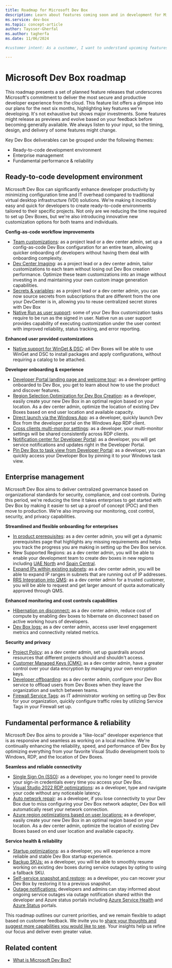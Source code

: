 ```yaml
---
title: Roadmap for Microsoft Dev Box
description: Learn about features coming soon and in development for Microsoft Dev Box.
ms.service: dev-box
ms.topic: concept-article
author: Taysser-Gherfal
ms.author: tagherfa
ms.date: 11/06/2024

#customer intent: As a customer, I want to understand upcoming features and enhancements in Microsoft Dev Box so that I can plan and optimize development and deployment strategies.

---
```

# Microsoft Dev Box roadmap

This roadmap presents a set of planned feature releases that underscores Microsoft's commitment to deliver the most secure and productive developer experience from the cloud. This feature list offers a glimpse into our plans for the next six months, highlighting key features we're developing. It's not exhaustive but shows major investments. Some features might release as previews and evolve based on your feedback before becoming generally available. We always listen to your input, so the timing, design, and delivery of some features might change.

Key Dev Box deliverables can be grouped under the following themes:

- Ready-to-code development environment
- Enterprise management
- Fundamental performance & reliability  

## Ready-to-code development environment

Microsoft Dev Box can significantly enhance developer productivity by minimizing configuration time and IT overhead compared to traditional virtual desktop infrastructure (VDI) solutions. We're making it incredibly easy and quick for developers to create ready-to-code environments tailored to their specific projects. Not only are we reducing the time required to set up Dev Boxes, but we're also introducing innovative new customization options for both teams and individuals.

**Config-as-code workflow improvements**

- [Team customizations](https://developercommunity.visualstudio.com/t/Share-customization-files-across-my-team/10729596?sort=newest): as a project lead or a dev center admin, set up a config-as-code Dev Box configuration for an entire team, allowing quicker onboarding of developers without having them deal with onboarding complexity.
- [Dev Center Imaging](https://developercommunity.visualstudio.com/t/Speed-up-Dev-Box-customization-using-a-c/10729598): as a project lead or a dev center admin, tailor customizations to each team without losing out Dev Box creation performance. Optimize these team customizations into an image without investing in and maintaining your own custom image generation capabilities. 
- [Secrets & variables](https://developercommunity.visualstudio.com/t/Customization-YAMLs:-Use-secrets-from-a/10729608?sort=newest): as a project lead or a dev center admin, you can now source secrets from subscriptions that are different from the one your DevCenter is in, allowing you to reuse centralized secret stores with Dev Box
- [Native Run as user support](https://developercommunity.visualstudio.com/t/Improve-run-as-user-support-for-Dev-Box/10719951): some of your Dev Box customization tasks require to be run as the signed in user. Native run as user support provides capability of executing customization under the user context with improved reliability, status tracking, and error reporting. 

**Enhanced user provided customizations**

- [Native support for WinGet & DSC](https://developercommunity.visualstudio.com/t/I-would-like-my-Dev-Box-to-run-Winget-an/10719983): all Dev Boxes will be able to use WinGet and DSC to install packages and apply configurations, without requiring a catalog to be attached.

**Developer onboarding & experience**

- [Developer Portal landing page and welcome tour](https://developercommunity.microsoft.com/t/Developer-Portal-landing-page-and-welcom/10720999): as a developer getting onboarded to Dev Box, you get to learn about how to use the product and discover features.
- [Region Selection Optimization for Dev Box Creation](https://developercommunity.visualstudio.com/t/Region-selection-optimization-based-on-l/10784537): as a developer, easily create your new Dev Box in an optimal region based on your location. As a dev center admin, optimize the location of existing Dev Boxes based on end user location and available capacity.
- [Direct launch via the Windows App](https://developercommunity.visualstudio.com/t/Direct-launch-via-the-Windows-App/10784545): as a developer, quickly launch Dev Box from the developer portal on the Windows App RDP client.
- [Cross clients multi-monitor settings](https://developercommunity.visualstudio.com/t/Dual-Screen-Settings-adjustment-setting-/10770153): as a developer, your multi-monitor settings will be shared consistently across RDP clients.
- [Notification center for Developer Portal](https://developercommunity.visualstudio.com/t/Outage-notifications-for-Dev-Box/10720453?q=notifications): as a developer, you will get service notifications and updates right in the Developer Portal.
- [Pin Dev Box to task view from Developer Portal](https://developercommunity.visualstudio.com/t/Ping-to-task-view-is-not-quite-working-f/10719957): as a developer, you can quickly access your Developer Box by pinning it to your Windows task view.

## Enterprise management

Microsoft Dev Box aims to deliver centralized governance based on organizational standards for security, compliance, and cost controls. During this period, we're reducing the time it takes enterprises to get started with Dev Box by making it easier to set up a proof of concept (POC) and then move to production. We're also improving our monitoring, cost control, security, and privacy capabilities.

**Streamlined and flexible onboarding for enterprises**

- [In product prerequisites](https://developercommunity.visualstudio.com/t/User-License-Assignment-as-Pre-requisite/10523902?q=pre-requisits): as a dev center admin, you will get a dynamic prerequisites page that highlights any missing requirements and helps you track the progress you are making in setting up the Dev Box service.
- New Supported Regions: as a dev center admin, you will be able to enable your development team to create dev boxes in new regions including [UAE North](https://developercommunity.visualstudio.com/t/Support-for-Dev-Box-in-UAE-North/10781448) and [Spain Central](https://developercommunity.visualstudio.com/t/Dev-Box-support-in-Spain-Central/10781449).
- [Expand IPs within existing subnets](https://developercommunity.visualstudio.com/t/Expand-IPs-within-existing-Subnets-in-a/10781464): as a dev center admin, you will be able to expand IP ranges in subnets that are running out of IP addresses.
- [RRS Integration into QMS](https://developercommunity.visualstudio.com/t/Automatically-approve-higher-amounts-of/10781465): as a dev center admin for a trusted customer, you will be able to request and get larger amount of quota automatically approved through QMS.

**Enhanced monitoring and cost controls capabilities**

- [Hibernation on disconnect:](https://developercommunity.visualstudio.com/t/Customize-hibernation-options/10640621?entry=suggestion&q=hibernation+disconnect) as a dev center admin, reduce cost of compute by enabling dev boxes to hibernate on disconnect based on active working hours of developers.
- [Dev Box logs:](https://developercommunity.visualstudio.com/t/When-Microsoft-Monitoring-Agent-will-be/10471575?entry=suggestion&q=Azure+Monitor) as a dev center admin, access user level engagement metrics and connectivity related metrics. 

**Security and privacy**

- [Project Policy](https://developercommunity.visualstudio.com/t/Curation-for-Dev-Center-and-Projects-und/10719953): as a dev center admin, set up guardrails around resources that different projects should and shouldn't access.
- [Customer Managed Keys (CMK):](https://developercommunity.visualstudio.com/t/Encryption-with-customer-managed-keys-fo/10720463) as a dev center admin, have a greater control over your data encryption by managing your own encryption keys.
- [Developer offboarding](https://developercommunity.visualstudio.com/t/Provide-a-means-to-do-external-cleanup/10670632?q=delete+unused+): as a dev center admin, configure your Dev Box service to offload users from Dev Boxes when they leave the organization and switch between teams.
- [Firewall Service Tags](https://developercommunity.visualstudio.com/t/Dev-Box:-Advanced-notice-and-notificatio/10704156?q=firewall): as IT administrator working on setting up Dev Box for your organization, quickly configure traffic roles by utilizing Service Tags in your Firewall set up.  

## Fundamental performance & reliability

Microsoft Dev Box aims to provide a "like-local" developer experience that is as responsive and seamless as working on a local machine. We're continually enhancing the reliability, speed, and performance of Dev Box by optimizing everything from your favorite Visual Studio development tools to Windows, RDP, and the location of Dev Boxes.

**Seamless and reliable connectivity**

- [Single Sign On (SSO)](https://developercommunity.visualstudio.com/t/Enable-single-sign-on-for-dev-boxes/10720478): as a developer, you no longer need to provide your sign-in credentials every time you access your Dev Box.
- [Visual Studio 2022 RDP optimizations](https://developercommunity.microsoft.com/t/VS-and-VS-Code-optimizations-for-Dev-Box/10720946): as a developer, type and navigate your code without any noticeable latency.
- [Auto network repair](https://developercommunity.visualstudio.com/t/Enable-Network-Adapter-after-wrongly-dis/10656306): as a developer, if you lose connectivity to your Dev Box due to miss configuring your Dev Box network adapter, Dev Box will automatically reset your network connection.
- [Azure region optimizations based on user locations:](https://developercommunity.visualstudio.com/t/Move-VM-to-different-poolregion/10277787) as a developer, easily create your new Dev Box in an optimal region based on your location. As a dev center admin, optimize the location of existing Dev Boxes based on end user location and available capacity. 

**Service health & reliability**

- [Startup optimizations](https://developercommunity.visualstudio.com/t/Startup-optimizations-for-Dev-box/10781438): as a developer, you will experience a more reliable and stable Dev Box startup experience.
- [Backup SKUs:](https://developercommunity.visualstudio.com/t/Back-up-SKUs-in-case-of-capacity-outage/10720451) as a developer, you will be able to smoothly resume working on existing dev boxes during service outages by opting to using a fallback SKU.
- [Self-service snapshot and restore](https://developercommunity.visualstudio.com/t/Self-serve-snapshot-and-restore/10719611): as a developer, you can recover your Dev Box by restoring it to a previous snapshot.
- [Outage notifications:](https://developercommunity.visualstudio.com/t/Outage-notifications-for-Dev-Box/10720453) developers and admins can stay informed about ongoing service outages via outage notification shared within the developer and Azure status portals including [Azure Service Health](https://azure.microsoft.com/en-us/get-started/azure-portal/service-health) and [Azure Status](https://azure.status.microsoft/en-us/status) portals.


This roadmap outlines our current priorities, and we remain flexible to adapt based on customer feedback. We invite you to [share your thoughts and suggest more capabilities you would like to see](https://aka.ms/DevBox/Feedback). Your insights help us refine our focus and deliver even greater value.

## Related content

- [What is Microsoft Dev Box?](overview-what-is-microsoft-dev-box.md)

